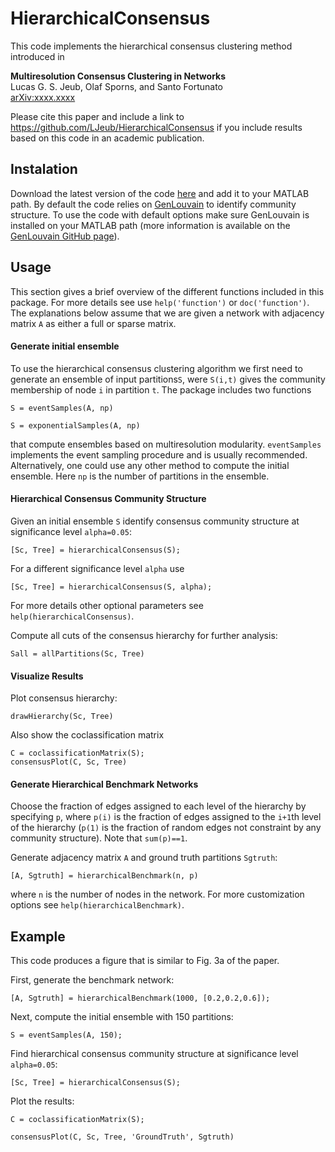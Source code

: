 # HierarchicalConsensus


This code implements the hierarchical consensus clustering method introduced in

**Multiresolution Consensus Clustering in Networks**  
Lucas G. S. Jeub, Olaf Sporns, and Santo Fortunato  
[arXiv:xxxx.xxxx](http://arxiv.com/)

Please cite this paper and include a link to https://github.com/LJeub/HierarchicalConsensus if you include results based on this code in an academic publication.


## Instalation 

Download the latest version of the code [here](https://github.com/LJeub/HierarchicalConsensus/releases/latest) and add it to your MATLAB path. By default the code relies on [GenLouvain](http://netwiki.amath.unc.edu/GenLouvain/GenLouvain) to identify community structure. To use the code with default options make sure GenLouvain is installed on your MATLAB path (more information is available on the [GenLouvain GitHub page](https://github.com/GenLouvain/GenLouvain)). 


## Usage

This section gives a brief overview of the different functions included in this package. For more details see use `help('function')` or `doc('function')`. The explanations below assume that we are given a network with adjacency matrix `A` as either a full or sparse matrix.

#### Generate initial ensemble

To use the hierarchical consensus clustering algorithm we first need to generate an ensemble of input partitions`S`, were `S(i,t)` gives the community membership of node `i` in partition `t`.  The package includes two functions 

	S = eventSamples(A, np)

	S = exponentialSamples(A, np)
	
that compute ensembles based on multiresolution modularity. `eventSamples` implements the event sampling procedure and is usually recommended. Alternatively, one could use any other method to compute the initial ensemble. Here `np` is the number of partitions in the ensemble. 

#### Hierarchical Consensus Community Structure

Given an initial ensemble `S` identify consensus community structure at significance level `alpha=0.05`:

	[Sc, Tree] = hierarchicalConsensus(S);

For a different significance level `alpha` use

	[Sc, Tree] = hierarchicalConsensus(S, alpha);
	
For more details other optional parameters see `help(hierarchicalConsensus)`.

Compute all cuts of the consensus hierarchy for further analysis:
	
	Sall = allPartitions(Sc, Tree)

#### Visualize Results

Plot consensus hierarchy:
	
	drawHierarchy(Sc, Tree)

Also show the coclassification matrix

	C = coclassificationMatrix(S);
	consensusPlot(C, Sc, Tree)
	
#### Generate Hierarchical Benchmark Networks

Choose the fraction of edges assigned to each level of the hierarchy by specifying `p`, where `p(i)` is the fraction of edges assigned to the `i+1`th level of the hierarchy (`p(1)` is the fraction of random edges not constraint by any community structure). Note that `sum(p)==1`.

Generate adjacency matrix `A` and ground truth partitions `Sgtruth`:

	[A, Sgtruth] = hierarchicalBenchmark(n, p)
	
where `n` is the number of nodes in the network. For more customization options see `help(hierarchicalBenchmark)`.


## Example

This code produces a figure that is similar to Fig. 3a of the paper. 

First, generate the benchmark network:

	[A, Sgtruth] = hierarchicalBenchmark(1000, [0.2,0.2,0.6]);
	

Next, compute the initial ensemble with 150 partitions:

	S = eventSamples(A, 150);
	
Find hierarchical consensus community structure at significance level `alpha=0.05`:

	[Sc, Tree] = hierarchicalConsensus(S);
	
Plot the results:
	
	C = coclassificationMatrix(S);
	
	consensusPlot(C, Sc, Tree, 'GroundTruth', Sgtruth)
